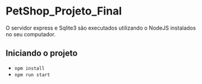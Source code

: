 # PetShop_Projeto_Final


O servidor express e Sqlite3 são executados utilizando o NodeJS instalados no seu computador.

## Iniciando o projeto

- `npm install`
- `npm run start`
